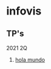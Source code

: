 # infovis
## TP's

2021 2Q

1. [hola mundo](https://belisario-olivera.github.io/infovis/index.html)
